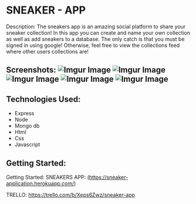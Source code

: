 # SNEAKER - APP

Description: The sneakers app is an amazing social platform to share your sneaker collection! In this app you can create and name your own collection as well as add sneakers to a database. The only catch is that you must be signed in using google! Otherwise, feel free to view the collections feed where other users collections are!

## Screenshots: ![Imgur Image](https://i.imgur.com/AQp8sGs.png) ![Imgur Image](https://i.imgur.com/0c0kdNI.png) ![Imgur Image](https://i.imgur.com/77neeNQ.png) ![Imgur Image](https://i.imgur.com/2zuefHu.png) ![Imgur Image](https://i.imgur.com/O4FnDgL.png) 

## Technologies Used: 
* Express
* Node
* Mongo db
* Html
* Css
* Javascript

## Getting Started:

Getting Started: 
SNEAKERS APP: (https://sneaker-application.herokuapp.com/)

TRELLO: https://trello.com/b/Xeps6Zwz/sneaker-app

